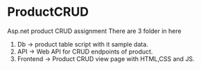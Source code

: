 # ProductCRUD
Asp.net product CRUD assignment
There are 3 folder in here
1. Db -> product table script with it sample data.
2. API -> Web API for CRUD endpoints of product.
3. Frontend -> Product CRUD view page with HTML,CSS and JS.

